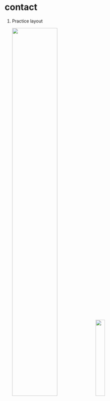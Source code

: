 # contact

1. Practice layout
   <p >
     <img src="https://github.com/yesolll/contact/assets/72201467/a2d6f475-d02a-4b75-9ef7-6696063321d2" width="55%">
     <img src="https://github.com/yesolll/contact/assets/72201467/becc49f6-6d8a-40d6-b374-72485bf1103e" width="25%">
   </p>
